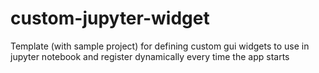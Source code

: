 # custom-jupyter-widget
Template (with sample project) for defining custom gui widgets to use in jupyter notebook and register dynamically every time the app starts
